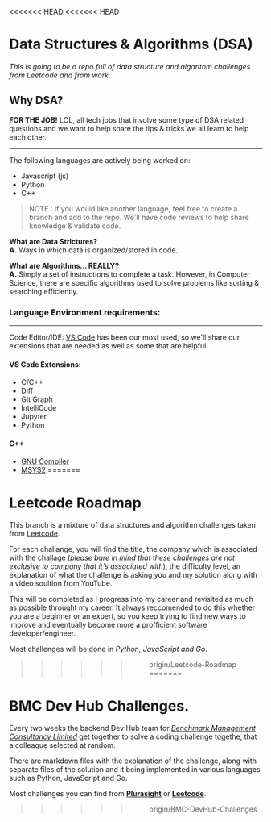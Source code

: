 <<<<<<< HEAD
<<<<<<< HEAD
# Data Structures & Algorithms (DSA)
_This is going to be a repo full of data structure and algorithm challenges from Leetcode and from work._

## Why DSA?
**FOR THE JOB!** LOL, all tech jobs that involve some type of DSA related questions and we want to help share the tips & tricks we all learn to help each other.
___
The following languages are actively being worked on:
* Javascript (js)
* Python
* C++

> NOTE : If you would like another language, feel free to create a branch and add to the repo. We'll have code reviews to help share knowledge & validate code.

**What are Data Strictures?**   
**A.** Ways in which data is organized/stored in code.   

**What are Algorithms... REALLY?**   
**A.** Simply a set of instructions to complete a task. However, in Computer Science, there are specific algorithms used to solve problems like sorting & searching efficiently.

### Language Environment requirements:
___
Code Editor/IDE: [VS Code](https://code.visualstudio.com/) has been our most used, so we'll share our extensions that are needed as well as some that are helpful.
#### VS Code Extensions:
* C/C++
* Diff
* Git Graph
* IntelliCode
* Jupyter
* Python

#### C++
* [GNU Compiler](https://gcc.gnu.org/)
* [MSYS2](https://www.msys2.org/)
=======
# Leetcode Roadmap

This branch is a mixture of data structures and algorithm challenges taken from [Leetcode](https://leetcode.com/).

For each challange, you will find the title, the company which is associated with the challage 
(*please bare in mind that these challenges are not exclusive to company that it's associated with*), 
the difficulty level, an explanation of what the challenge is asking you and my solution along with a video soultion from YouTube.

This will be completed as I progress into my career and revisited as much as possible throught my career.
It always reccomended to do this whether you are a beginner or an expert, so you keep trying to find new ways to improve 
and eventually become more a profficient software developer/engineer.

Most challenges will be done in *Python, JavaScript and Go*.
>>>>>>> origin/Leetcode-Roadmap
=======
# BMC Dev Hub Challenges.

Every two weeks the backend Dev Hub team for *[Benchmark Management Consultancy Limited](https://www.benchmarkmanagementconsulting.com/)* get together 
to solve a coding challenge togethe, that a colleague selected at random.

There are markdown files with the explanation of the challenge, along with separate files of the solution
and it being implemented in various languages such as Python, JavaScript and Go.

Most challenges you can find from **[Plurasight](https://www.pluralsight.com/)** or **[Leetcode](https://leetcode.com/)**.
>>>>>>> origin/BMC-DevHub-Challenges

